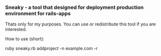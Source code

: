 ### Sneaky - a tool that designed for deployment production environment for rails-apps

Thats only for my purposes. You can use or redistribute this tool if you are interested.

How to use (short):

   ruby sneaky.rb addproject -n example.com -r
